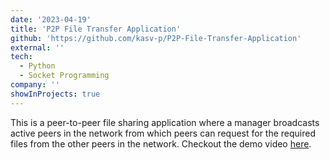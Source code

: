 ```yaml
---
date: '2023-04-19'
title: 'P2P File Transfer Application'
github: 'https://github.com/kasv-p/P2P-File-Transfer-Application'
external: ''
tech:
  - Python
  - Socket Programming
company: ''
showInProjects: true
---
```


This is a peer-to-peer file sharing application where a manager broadcasts active peers in the network from which peers can request for the required files from the other peers in the network. Checkout the demo video [here](https://drive.google.com/file/d/1ttCQWBx1OsIs4Ms2twVRI1oBkVHIkeDi/view?usp=sharing).